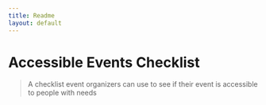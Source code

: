 ```yaml
---
title: Readme
layout: default
---
```


# Accessible Events Checklist

> A checklist event organizers can use to see if their event is accessible to people with needs
